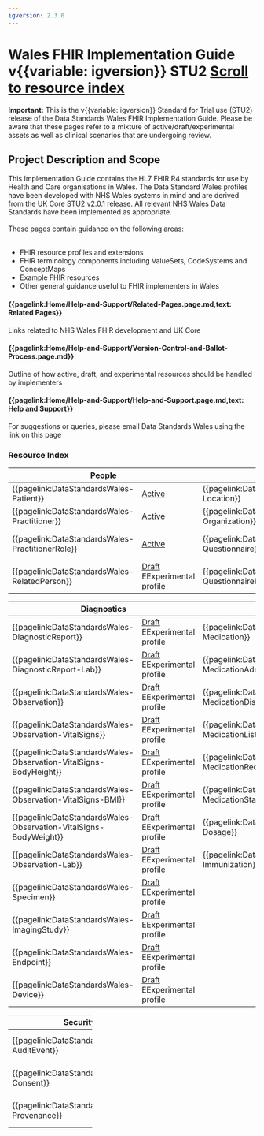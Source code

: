 ```yaml
---
igversion: 2.3.0
---
```


# Wales FHIR Implementation Guide v{{variable: igversion}} STU2 <a class="btn btn-primary justify-content-md-center" href="#resourceindex" role="button" background-color="21305f">Scroll to resource index</a>

<div class="warning"><b>Important:</b> This is the v{{variable: igversion}} Standard for Trial use (STU2) release of the Data Standards Wales FHIR Implementation Guide. Please be aware that these pages refer to a mixture of active/draft/experimental assets as well as clinical scenarios that are undergoing review.</div>

## Project Description and Scope

<div class="container-fluid">
<div class="row">
	<div class="col">
This Implementation Guide contains the HL7 FHIR R4 standards for use by Health and Care organisations in Wales. The Data Standard Wales profiles have been developed with NHS Wales systems in mind and are derived from the UK Core STU2 v2.0.1 release. All relevant NHS Wales Data Standards have been implemented as appropriate.
<br></br>
These pages contain guidance on the following areas:
<br></br>

<ul class="list-group">
<li>FHIR resource profiles and extensions</li>
<li>FHIR terminology components including ValueSets, CodeSystems and ConceptMaps</li>
<li>Example FHIR resources</li>
<li>Other general guidance useful to FHIR implementers in Wales</li>
</ul>

</div>
	<div class="col">
			<div class="col-md-7 card text-center ">
  <div class="card-body">
    <h4 class="card-title"><b>{{pagelink:Home/Help-and-Support/Related-Pages.page.md,text: Related Pages}}</b></h4>
    <p class="card-text">Links related to NHS Wales FHIR development and UK Core</p>
	</div>
	</div>
			<div class="col-md-7 card text-center">
  <div class="card-body">
    <h4 class="card-title"><b>{{pagelink:Home/Help-and-Support/Version-Control-and-Ballot-Process.page.md}}</b></h4>
    <p class="card-text">Outline of how active, draft, and experimental resources should be handled by implementers</p>
				</div>
				</div>
				<div class="col-md-7 card text-center">
				  <div class="card-body">
    <h4 class="card-title"><b>{{pagelink:Home/Help-and-Support/Help-and-Support.page.md,text: Help and Support}}</b></h4>
    <p class="card-text">For suggestions or queries, please email Data Standards Wales using the link on this page</p>
		</div>
			</div>
			</div>
		</div>
	</div>

### Resource Index

<table id="resourceIndex" class="table table-striped">
  <thead>
    <tr>
      <th scope="col" colspan="2">People</th>
      <th scope="col" colspan="2">Entities</th>
      <th scope="col" colspan="2">Workflow</th>
    </tr>
  </thead>
	<tbody>
		<tr>
      <td class="resource">{{pagelink:DataStandardsWales-Patient}} </td> 
	  <td class=status"> <a href="/ui/workflow/overview?id=1" class="tagactive" target="_blank">Active</a></td>
      <td class="resource">{{pagelink:DataStandardsWales-Location}} </td> 
	  <td class=status"> <a href="/ui/workflow/overview?id=1" class="tagactive" target="_blank">Active</a></td>	 
      <td class="resource">{{pagelink:DataStandardsWales-Appointment}}  </td> 
	  <td class=status"> <a href="/ui/workflow/overview?id=1" class="tagactive" target="_blank">Active</a></td>	  
    </tr>
    <tr>
      <td class="resource">{{pagelink:DataStandardsWales-Practitioner}} </td>
	  <td class=status"> <a href="/ui/workflow/overview?id=1" class="tagactive" target="_blank">Active</a></td>
      <td class="resource">{{pagelink:DataStandardsWales-Organization}}  </td> 
	  <td class=status"><a href="/ui/workflow/overview?id=1" class="tagactive" target="_blank">Active</a></td>
			<td class="resource">{{pagelink:DataStandardsWales-Encounter}}  </td> 
	  <td class=status"> <a href="/ui/workflow/overview?id=1" class="tagactive" target="_blank">Active</a></td>	
    </tr>
    <tr>
	  <td class="resource">{{pagelink:DataStandardsWales-PractitionerRole}} </td> 
	  <td class=status"> <a href="/ui/workflow/overview?id=1" class="tagactive" target="_blank">Active</a></td>
	  <td class="resource">{{pagelink:DataStandardsWales-Questionnaire}}  </td>
	  <td class=status"><a href="/ui/workflow/overview?id=1" class="tagdraft" target="_blank">Draft</a><div class="tagexperimental tt">E<span class="tooltiptext">Experimental profile</span></td>
	  <td class="resource">{{pagelink:DataStandardsWales-ServiceRequest}}  </td> 
	  <td class=status">	  <a href="/ui/workflow/overview?id=1" class="tagactive" target="_blank">Active</a></td>
    </tr>
	<tr>
		<td class="resource">{{pagelink:DataStandardsWales-RelatedPerson}}  </td> 
		<td class=status"><a href="/ui/workflow/overview?id=1" class="tagdraft" target="_blank">Draft</a><div class="tagexperimental tt">E<span class="tooltiptext">Experimental profile</span></td>
		<td class="resource">{{pagelink:DataStandardsWales-QuestionnaireResponse}} </td> 
		<td class=status"> <a href="/ui/workflow/overview?id=1" class="tagdraft" target="_blank">Draft</a><div class="tagexperimental tt">E<span class="tooltiptext">Experimental profile</span></td>
    </tr>
	</tbody>
</table>

<table id="resourceIndex" class="table table-striped">
  <thead>
    <tr>
      <th scope="col" colspan="2">Diagnostics</th>
      <th scope="col" colspan="2">Medication</th>
      <th scope="col" colspan="2">Allergy</th>
    </tr>
  </thead>
  <tbody>
    <tr>
	  <td class="resource">{{pagelink:DataStandardsWales-DiagnosticReport}} </td> 
	  <td class=status">  <a href="/ui/workflow/overview?id=1" class="tagdraft" target="_blank">Draft</a><div class="tagexperimental tt">E<span class="tooltiptext">Experimental profile</span></td>
      <td class="resource">{{pagelink:DataStandardsWales-Medication}}  </td> 
	  <td class=status"><a href="/ui/workflow/overview?id=1" class="tagactive" target="_blank">Active</a></td>
      <td class="resource">{{pagelink:DataStandardsWales-AllergyIntolerance}}  </td>
	  <td class=status"><a href="/ui/workflow/overview?id=1" class="tagactive" target="_blank">Active</a></td>
	</tr>
	<tr>
	  <td class="resource">{{pagelink:DataStandardsWales-DiagnosticReport-Lab}} </td> 
	  <td class=status">  <a href="/ui/workflow/overview?id=1" class="tagdraft" target="_blank">Draft</a><div class="tagexperimental tt">E<span class="tooltiptext">Experimental profile</span></td>
      <td class="resource">{{pagelink:DataStandardsWales-MedicationAdministration}}  </td> 
	  <td class=status"><a href="/ui/workflow/overview?id=1" class="tagactive" target="_blank">Active</a></td>
	  <td class="resource">{{pagelink:DataStandardsWales-AllergyList}} </td> 
	  <td class=status"> <a href="/ui/workflow/overview?id=1" class="tagactive" target="_blank">Active</a></td>
	</tr>
	<tr>
	  <td class="resource">{{pagelink:DataStandardsWales-Observation}}  </td>
	  <td class=status"> <a href="/ui/workflow/overview?id=1" class="tagdraft" target="_blank">Draft</a><div class="tagexperimental tt">E<span class="tooltiptext">Experimental profile</span></td>
	  <td class="resource">{{pagelink:DataStandardsWales-MedicationDispense}}  </td> 
	  <td class=status"> <a href="/ui/workflow/overview?id=1" class="tagactive" target="_blank">Active</a></td>
	</tr>
	<tr>
	  <td class="resource">{{pagelink:DataStandardsWales-Observation-VitalSigns}} </td> 
	  <td class=status">  <a href="/ui/workflow/overview?id=1" class="tagdraft" target="_blank">Draft</a><div class="tagexperimental tt">E<span class="tooltiptext">Experimental profile</span></td>
	  <td class="resource">{{pagelink:DataStandardsWales-MedicationList}} </td> 
	  <td class=status"> <a href="/ui/workflow/overview?id=1" class="tagactive" target="_blank">Active</a></td>
	</tr>
	<tr>
		<td class="resource">{{pagelink:DataStandardsWales-Observation-VitalSigns-BodyHeight}}  </td>
		<td class=status"> <a href="/ui/workflow/overview?id=1" class="tagdraft" target="_blank">Draft</a><div class="tagexperimental tt">E<span class="tooltiptext">Experimental profile</span></td>
		<td class="resource">{{pagelink:DataStandardsWales-MedicationRequest}} </td>
		<td class=status"> <a href="/ui/workflow/overview?id=1" class="tagactive" target="_blank">Active</a></td>
	</tr>
  <tr>
	<td class="resource">{{pagelink:DataStandardsWales-Observation-VitalSigns-BMI}}  </td>
	<td class=status"> <a href="/ui/workflow/overview?id=1" class="tagdraft" target="_blank">Draft</a><div class="tagexperimental tt">E<span class="tooltiptext">Experimental profile</span></td>
	<td class="resource">{{pagelink:DataStandardsWales-MedicationStatement}}  </td> 
	<td class=status"><a href="/ui/workflow/overview?id=1" class="tagactive" target="_blank">Active</a></td>
	</tr>
	<tr>
	  <td class="resource">{{pagelink:DataStandardsWales-Observation-VitalSigns-BodyWeight}}  </td>
	  <td class=status"> <a href="/ui/workflow/overview?id=1" class="tagdraft" target="_blank">Draft</a><div class="tagexperimental tt">E<span class="tooltiptext">Experimental profile</span></td>
	  <td class="resource">{{pagelink:DataStandardsWales-Dosage}}  </td>
	  <td class=status"><a href="/ui/workflow/overview?id=1" class="tagactive" target="_blank">Draft</a></td>
	</tr>
	<tr>
  	  <td class="resource">{{pagelink:DataStandardsWales-Observation-Lab}} </td> 
	  <td class=status">  <a href="/ui/workflow/overview?id=1" class="tagdraft" target="_blank">Draft</a><div class="tagexperimental tt">E<span class="tooltiptext">Experimental profile</span></td>
	  <td class="resource">{{pagelink:DataStandardsWales-Immunization}} </td>
	  <td class=status"> <a href="/ui/workflow/overview?id=1" class="tagactive" target="_blank">Active</a></td>
	</tr>
	<tr>
	  <td class="resource">{{pagelink:DataStandardsWales-Specimen}}  </td> 
	  <td class=status"> <a href="/ui/workflow/overview?id=1" class="tagdraft" target="_blank">Draft</a><div class="tagexperimental tt">E<span class="tooltiptext">Experimental profile</span></td>
	</tr>
	<tr>
	  <td class="resource">{{pagelink:DataStandardsWales-ImagingStudy}}  </td>
	  <td class=status"> <a href="/ui/workflow/overview?id=1" class="tagdraft" target="_blank">Draft</a><div class="tagexperimental tt">E<span class="tooltiptext">Experimental profile</span></td>
	</tr>
	<tr>
	  <td class="resource">{{pagelink:DataStandardsWales-Endpoint}}  </td>
	  <td class=status"> <a href="/ui/workflow/overview?id=1" class="tagdraft" target="_blank">Draft</a><div class="tagexperimental tt">E<span class="tooltiptext">Experimental profile</span></td>
	</tr>
		<td class="resource">{{pagelink:DataStandardsWales-Device}}  </td> 
		<td class=status"> <a href="/ui/workflow/overview?id=1" class="tagdraft" target="_blank">Draft</a><div class="tagexperimental tt">E<span class="tooltiptext">Experimental profile</span></td>
    </tr>
  </tbody>
</table>

<table id="resourceIndex" class="table table-striped" style="width:34%">
  <thead>
    <tr>
      <th scope="col" colspan="2">Security and Privacy</th>
    </tr>
  </thead>
  <tbody>
	</tr>
	<tr>
	  <td class="resource" style="width:74%">{{pagelink:DataStandardsWales-AuditEvent}} </td>
	  <td class=status">  <a href="/ui/workflow/overview?id=1" class="tagdraft" target="_blank">Draft</a><div class="tagexperimental tt">E<span class="tooltiptext">Experimental profile</span></td>
	</tr>
	<tr>
	 <td class="resource">{{pagelink:DataStandardsWales-Consent}}</td> 
	 <td class=status"> <a href="/ui/workflow/overview?id=1" class="tagdraft" target="_blank">Draft</a><div class="tagexperimental tt">E<span class="tooltiptext">Experimental profile</span></td> 
	</tr>
	<tr>
      <td class="resource">{{pagelink:DataStandardsWales-Provenance}}  </td> 
	  <td class=status"> <a href="/ui/workflow/overview?id=1" class="tagdraft" target="_blank">Draft</a><div class="tagexperimental tt">E<span class="tooltiptext">Experimental profile</span></td>
    </tr>
  </tbody>
</table>